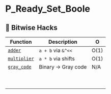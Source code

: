# P_Ready_Set_Boole


## 🔢 Bitwise Hacks
| Function      | Description               | O   |
|--------------|--------------------------|-----|
|[`adder`](https://github.com/OnnaMcadva/P_Ready_Set_Boole/blob/main/ex00.cpp)| `a + b` via `&^<<`       | O(1)|
|[`multiplier`](https://github.com/OnnaMcadva/P_Ready_Set_Boole/blob/main/ex01.cpp)| `a * b` via shifts       | O(1)|
|[`gray_code`](https://github.com/OnnaMcadva/P_Ready_Set_Boole/blob/main/ex02.cpp)| Binary → Gray code       | N/A |
|              |                          |     |
|              |                          |     |
|              |                          |     |
|              |                          |     |
|              |                          |     |
|              |                          |     |
|              |                          |     |
|              |                          |     |
|              |                          |     |


